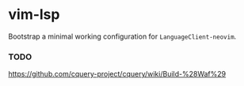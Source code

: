 # vim-lsp

Bootstrap a minimal working configuration for `LanguageClient-neovim`.

### TODO

https://github.com/cquery-project/cquery/wiki/Build-%28Waf%29
